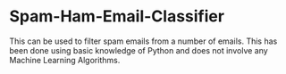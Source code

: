 # Spam-Ham-Email-Classifier
This can be used to filter spam emails from a number of emails. This has been done using basic knowledge of Python and does not involve any Machine Learning Algorithms.
